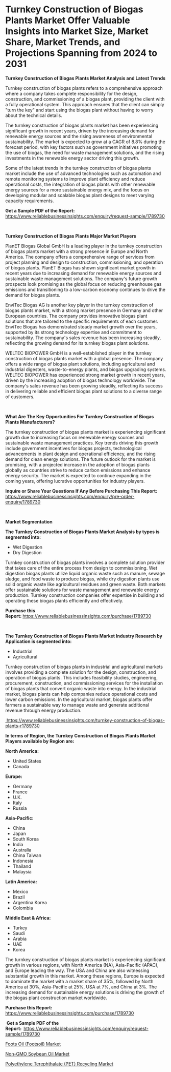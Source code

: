 <p><h1>Turnkey Construction of Biogas Plants Market Offer Valuable Insights into Market Size, Market Share, Market Trends, and Projections Spanning from 2024 to 2031</h1></p><p><strong>Turnkey Construction of Biogas Plants Market Analysis and Latest Trends</strong></p>
<p><p>Turnkey construction of biogas plants refers to a comprehensive approach where a company takes complete responsibility for the design, construction, and commissioning of a biogas plant, providing the client with a fully operational system. This approach ensures that the client can simply "turn the key" and start using the biogas plant without having to worry about the technical details.</p><p>The turnkey construction of biogas plants market has been experiencing significant growth in recent years, driven by the increasing demand for renewable energy sources and the rising awareness of environmental sustainability. The market is expected to grow at a CAGR of 8.8% during the forecast period, with key factors such as government initiatives promoting the use of biogas, the need for waste management solutions, and the rising investments in the renewable energy sector driving this growth.</p><p>Some of the latest trends in the turnkey construction of biogas plants market include the use of advanced technologies such as automation and remote monitoring systems to improve plant efficiency and reduce operational costs, the integration of biogas plants with other renewable energy sources for a more sustainable energy mix, and the focus on developing modular and scalable biogas plant designs to meet varying capacity requirements.</p></p>
<p><strong>Get a Sample PDF of the Report:&nbsp;</strong> <a href="https://www.reliablebusinessinsights.com/enquiry/request-sample/1789730">https://www.reliablebusinessinsights.com/enquiry/request-sample/1789730</a></p>
<p>&nbsp;</p>
<p><strong>Turnkey Construction of Biogas Plants Major Market Players</strong></p>
<p><p>PlanET Biogas Global GmbH is a leading player in the turnkey construction of biogas plants market with a strong presence in Europe and North America. The company offers a comprehensive range of services from project planning and design to construction, commissioning, and operation of biogas plants. PlanET Biogas has shown significant market growth in recent years due to increasing demand for renewable energy sources and sustainable waste management solutions. The company's future growth prospects look promising as the global focus on reducing greenhouse gas emissions and transitioning to a low-carbon economy continues to drive the demand for biogas plants.</p><p>EnviTec Biogas AG is another key player in the turnkey construction of biogas plants market, with a strong market presence in Germany and other European countries. The company provides innovative biogas plant solutions that are tailored to the specific requirements of each customer. EnviTec Biogas has demonstrated steady market growth over the years, supported by its strong technology expertise and commitment to sustainability. The company's sales revenue has been increasing steadily, reflecting the growing demand for its turnkey biogas plant solutions.</p><p>WELTEC BIOPOWER GmbH is a well-established player in the turnkey construction of biogas plants market with a global presence. The company offers a wide range of biogas plant solutions, including agricultural and industrial digesters, waste-to-energy plants, and biogas upgrading systems. WELTEC BIOPOWER has experienced strong market growth in recent years, driven by the increasing adoption of biogas technology worldwide. The company's sales revenue has been growing steadily, reflecting its success in delivering reliable and efficient biogas plant solutions to a diverse range of customers.</p></p>
<p>&nbsp;</p>
<p><strong>What Are The Key Opportunities For Turnkey Construction of Biogas Plants Manufacturers?</strong></p>
<p><p>The turnkey construction of biogas plants market is experiencing significant growth due to increasing focus on renewable energy sources and sustainable waste management practices. Key trends driving this growth include government incentives for biogas projects, technological advancements in plant design and operational efficiency, and the rising demand for clean energy solutions. The future outlook for the market is promising, with a projected increase in the adoption of biogas plants globally as countries strive to reduce carbon emissions and enhance energy security. The market is expected to continue expanding in the coming years, offering lucrative opportunities for industry players.</p></p>
<p><strong>Inquire or Share Your Questions If Any Before Purchasing This Report:</strong> <a href="https://www.reliablebusinessinsights.com/enquiry/pre-order-enquiry/1789730">https://www.reliablebusinessinsights.com/enquiry/pre-order-enquiry/1789730</a></p>
<p>&nbsp;</p>
<p><strong>Market Segmentation</strong></p>
<p><strong>The Turnkey Construction of Biogas Plants Market Analysis by types is segmented into:</strong></p>
<p><ul><li>Wet Digestion</li><li>Dry Digestion</li></ul></p>
<p><p>Turnkey construction of biogas plants involves a complete solution provider that takes care of the entire process from design to commissioning. Wet digestion biogas plants utilize liquid organic waste such as manure, sewage sludge, and food waste to produce biogas, while dry digestion plants use solid organic waste like agricultural residues and green waste. Both markets offer sustainable solutions for waste management and renewable energy production. Turnkey construction companies offer expertise in building and operating these biogas plants efficiently and effectively.</p></p>
<p><strong>Purchase this Report:&nbsp;</strong><a href="https://www.reliablebusinessinsights.com/purchase/1789730">https://www.reliablebusinessinsights.com/purchase/1789730</a></p>
<p>&nbsp;</p>
<p><strong>The Turnkey Construction of Biogas Plants Market Industry Research by Application is segmented into:</strong></p>
<p><ul><li>Industrial</li><li>Agricultural</li></ul></p>
<p><p>Turnkey construction of biogas plants in industrial and agricultural markets involves providing a complete solution for the design, construction, and operation of biogas plants. This includes feasibility studies, engineering, procurement, construction, and commissioning services for the installation of biogas plants that convert organic waste into energy. In the industrial market, biogas plants can help companies reduce operational costs and lower carbon emissions. In the agricultural market, biogas plants offer farmers a sustainable way to manage waste and generate additional revenue through energy production.</p></p>
<p><a href="https://www.reliablebusinessinsights.com/turnkey-construction-of-biogas-plants-r1789730">&nbsp;https://www.reliablebusinessinsights.com/turnkey-construction-of-biogas-plants-r1789730</a></p>
<p><strong>In terms of Region, the Turnkey Construction of Biogas Plants Market Players available by Region are:</strong></p>
<p>
    <p> <strong> North America: </strong>
        <ul>
            <li>United States</li>
            <li>Canada</li>
        </ul>
        </p> 
    <p> <strong> Europe: </strong>
        <ul>
            <li>Germany</li>
            <li>France</li>
            <li>U.K.</li>
            <li>Italy</li>
            <li>Russia</li>
        </ul>
        </p> 
    <p> <strong> Asia-Pacific: </strong>
        <ul>
            <li>China</li>
            <li>Japan</li>
            <li>South Korea</li>
            <li>India</li>
            <li>Australia</li>
            <li>China Taiwan</li>
            <li>Indonesia</li>
            <li>Thailand</li>
            <li>Malaysia</li>
        </ul>
        </p> 
    <p> <strong> Latin America: </strong>
        <ul>
            <li>Mexico</li>
            <li>Brazil</li>
            <li>Argentina Korea</li>
            <li>Colombia</li>
        </ul>
        </p> 
    <p> <strong> Middle East & Africa: </strong>
        <ul>
            <li>Turkey</li>
            <li>Saudi</li>
            <li>Arabia</li>
            <li>UAE</li>
            <li>Korea</li>
        </ul>
    </p>
    </p>
<p><p>The turnkey construction of biogas plants market is experiencing significant growth in various regions, with North America (NA), Asia-Pacific (APAC), and Europe leading the way. The USA and China are also witnessing substantial growth in this market. Among these regions, Europe is expected to dominate the market with a market share of 35%, followed by North America at 30%, Asia-Pacific at 25%, USA at 7%, and China at 3%. The increasing demand for sustainable energy solutions is driving the growth of the biogas plant construction market worldwide.</p></p>
<p><strong>Purchase this Report: </strong><a href="https://www.reliablebusinessinsights.com/purchase/1789730">https://www.reliablebusinessinsights.com/purchase/1789730</a></p>
<p>&nbsp;<strong>Get a Sample PDF of the Report:&nbsp;&nbsp;</strong><a href="https://www.reliablebusinessinsights.com/enquiry/request-sample/1789730">https://www.reliablebusinessinsights.com/enquiry/request-sample/1789730</a></p>
<p><strong></strong></p>
<p><p><a href="https://medium.com/@dovansangxd/foots-oil-footsoil-market-share-size-trends-industry-analysis-report-by-application-rubber-fb2be8811a05">Foots Oil (Footsoil) Market</a></p><p><a href="https://medium.com/@broderickleannon/deep-dive-into-the-non-gmo-soybean-oil-market-itstrends-market-segmentation-and-competitive-15e95c98e259">Non-GMO Soybean Oil Market</a></p><p><a href="https://medium.com/@fkraig64289/polyethylene-terephthalate-pet-recycling-industry-analysis-report-its-market-size-share-trends-2659f25e9e26">Polyethylene Terephthalate (PET) Recycling Market</a></p></p>